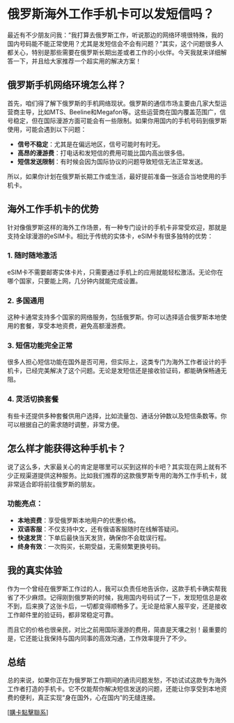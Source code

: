 # 俄罗斯海外工作手机卡可以发短信吗？

最近有不少朋友问我：“我打算去俄罗斯工作，听说那边的网络环境很特殊，我的国内号码能不能正常使用？尤其是发短信会不会有问题？”其实，这个问题很多人都关心，特别是那些需要在俄罗斯长期出差或者工作的小伙伴。今天我就来详细解答一下，并且给大家推荐一个超实用的解决方案！

## 俄罗斯手机网络环境怎么样？

首先，咱们得了解下俄罗斯的手机网络现状。俄罗斯的通信市场主要由几家大型运营商主导，比如MTS、Beeline和Megafon等。这些运营商在国内覆盖范围广，信号稳定，但在国际漫游方面可能会有一些限制。如果你用国内的手机号码到俄罗斯使用，可能会遇到以下问题：

- **信号不稳定**：尤其是在偏远地区，信号可能时有时无。
- **高昂的漫游费**：打电话和发短信的费用可能比国内高出很多倍。
- **短信发送限制**：有时候会因为国际协议的问题导致短信无法正常发送。

所以，如果你计划在俄罗斯长期工作或生活，最好提前准备一张适合当地使用的手机卡。

## 海外工作手机卡的优势

针对像俄罗斯这样的海外工作场景，有一种专门设计的手机卡非常受欢迎，那就是支持全球漫游的eSIM卡。相比于传统的实体卡，eSIM卡有很多独特的优势：

### 1. **随时随地激活**
   eSIM卡不需要邮寄实体卡片，只需要通过手机上的应用就能轻松激活。无论你在哪个国家，只要能上网，几分钟内就能完成设置。

### 2. **多国通用**
   这种卡通常支持多个国家的网络服务，包括俄罗斯。你可以选择适合俄罗斯本地使用的套餐，享受本地资费，避免高额漫游费。

### 3. **短信功能完全正常**
   很多人担心短信功能在国外是否可用，但实际上，这类专门为海外工作者设计的手机卡，已经完美解决了这个问题。无论是发短信还是接收验证码，都能确保畅通无阻。

### 4. **灵活切换套餐**
   有些卡还提供多种套餐供用户选择，比如流量包、通话分钟数以及短信条数等。你可以根据自己的需求随时调整，非常方便。

## 怎么样才能获得这种手机卡？

说了这么多，大家最关心的肯定是哪里可以买到这样的卡吧？其实现在网上就有不少正规渠道提供这种服务。比如我们推荐的这款俄罗斯专用的海外工作手机卡，就非常适合即将前往俄罗斯的朋友。

### 功能亮点：
- **本地资费**：享受俄罗斯本地用户的优惠价格。
- **双语客服**：不仅支持中文，还有俄语客服随时在线解答疑问。
- **快速发货**：下单后最快当天发货，确保你不会耽误行程。
- **终身有效**：一次购买，长期受益，无需频繁更换号码。

## 我的真实体验

作为一个曾经在俄罗斯工作过的人，我可以负责任地告诉你，这款手机卡确实帮我省了不少麻烦。记得刚到俄罗斯的时候，我用国内号码试了一下，发现短信总是收不到，后来换了这张卡后，一切都变得顺畅多了。无论是给家人报平安，还是接收工作邮件里的验证码，都非常稳定可靠。

而且它的价格也很亲民，对比之前用国际漫游的费用，简直是天壤之别！最重要的是，它还能让我保持与国内同事的高效沟通，工作效率提升了不少。

## 总结

总的来说，如果你正在为俄罗斯工作期间的通讯问题发愁，不妨试试这款专为海外工作者打造的手机卡。它不仅能帮你解决短信发送的问题，还能让你享受到本地资费的便利，真正实现“身在国外，心在国内”的无缝连接。

[[購卡點擊聯系](https://t.me/s/esim1088)]